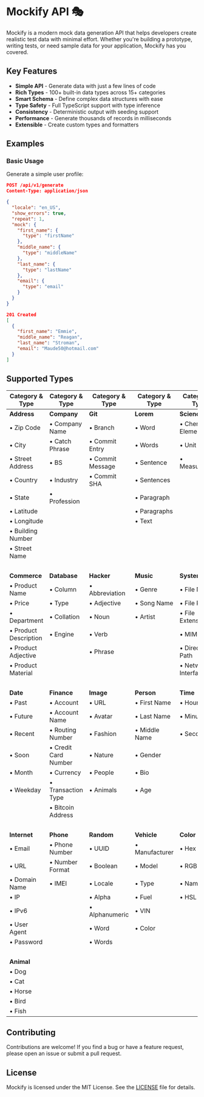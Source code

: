 # Mockify API 🎭

Mockify is a modern mock data generation API that helps developers create realistic test data with minimal effort. Whether you're building a prototype, writing tests, or need sample data for your application, Mockify has you covered.

## Key Features

- **Simple API** - Generate data with just a few lines of code
- **Rich Types** - 100+ built-in data types across 15+ categories
- **Smart Schema** - Define complex data structures with ease
- **Type Safety** - Full TypeScript support with type inference
- **Consistency** - Deterministic output with seeding support
- **Performance** - Generate thousands of records in milliseconds
- **Extensible** - Create custom types and formatters

## Examples

### Basic Usage

Generate a simple user profile:

```json
POST /api/v1/generate
Content-Type: application/json

{
  "locale": "en_US",
  "show_errors": true,
  "repeat": 1,
  "mock": {
    "first_name": {
      "type": "firstName"
    },
    "middle_name": {
      "type": "middleName"
    },
    "last_name": {
      "type": "lastName"
    },
    "email": {
      "type": "email"
    }
  }
}
```

```json
201 Created
[
  {
    "first_name": "Emmie",
    "middle_name": "Reagan",
    "last_name": "Stroman",
    "email": "Maude50@hotmail.com"
  }
]
```

## Supported Types

| Category & Type | Category & Type | Category & Type | Category & Type | Category & Type |
|----------------|-----------------|-----------------|-----------------|-----------------|
| **Address** | **Company** | **Git** | **Lorem** | **Science** |
| • Zip Code | • Company Name | • Branch | • Word | • Chemical Element |
| • City | • Catch Phrase | • Commit Entry | • Words | • Unit |
| • Street Address | • BS | • Commit Message | • Sentence | • Measurement |
| • Country | • Industry | • Commit SHA | • Sentences | |
| • State | • Profession | | • Paragraph | |
| • Latitude | | | • Paragraphs | |
| • Longitude | | | • Text | |
| • Building Number | | | | |
| • Street Name | | | | |
| | &nbsp; | | | |
| **Commerce** | **Database** | **Hacker** | **Music** | **System** |
| • Product Name | • Column | • Abbreviation | • Genre | • File Name |
| • Price | • Type | • Adjective | • Song Name | • File Path |
| • Department | • Collation | • Noun | • Artist | • File Extension |
| • Product Description | • Engine | • Verb | | • MIME Type |
| • Product Adjective | | • Phrase | | • Directory Path |
| • Product Material | | | | • Network Interface |
| | &nbsp; | | | |
| **Date** | **Finance** | **Image** | **Person** | **Time** |
| • Past | • Account | • URL | • First Name | • Hour |
| • Future | • Account Name | • Avatar | • Last Name | • Minute |
| • Recent | • Routing Number | • Fashion | • Middle Name | • Second |
| • Soon | • Credit Card Number | • Nature | • Gender | |
| • Month | • Currency | • People | • Bio | |
| • Weekday | • Transaction Type | • Animals | • Age | |
| | • Bitcoin Address | | | |
| | &nbsp; | | | |
| **Internet** | **Phone** | **Random** | **Vehicle** | **Color** |
| • Email | • Phone Number | • UUID | • Manufacturer | • Hex |
| • URL | • Number Format | • Boolean | • Model | • RGB |
| • Domain Name | • IMEI | • Locale | • Type | • Name |
| • IP | | • Alpha | • Fuel | • HSL |
| • IPv6 | | • Alphanumeric | • VIN | |
| • User Agent | | • Word | • Color | |
| • Password | | • Words | | |
| | &nbsp; | | | |
| **Animal** | | | | |
| • Dog | | | | |
| • Cat | | | | |
| • Horse | | | | |
| • Bird | | | | |
| • Fish | | | | |

## Contributing

Contributions are welcome! If you find a bug or have a feature request, please open an issue or submit a pull request.

## License

Mockify is licensed under the MIT License. See the [LICENSE](LICENSE) file for details.